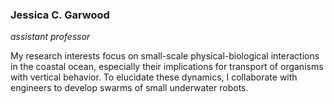 ### Jessica C. Garwood
*assistant professor*

My research interests focus on small-scale physical-biological interactions in the coastal ocean, especially their implications for transport of organisms with vertical behavior. To elucidate these dynamics, I collaborate with engineers to develop swarms of small underwater robots.
